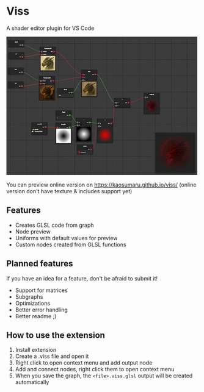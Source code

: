 # Viss

A shader editor plugin for VS Code

![preview](./images/image1.png)

You can preview online version on https://kaosumaru.github.io/viss/
(online version don't have texture & includes support yet)

## Features

- Creates GLSL code from graph
- Node preview
- Uniforms with default values for preview
- Custom nodes created from GLSL functions

## Planned features

If you have an idea for a feature, don't be afraid to submit it!

- Support for matrices
- Subgraphs
- Optimizations
- Better error handling
- Better readme ;)

## How to use the extension

1. Install extension
2. Create a .viss file and open it
3. Right click to open context menu and add output node
4. Add and connect nodes, right click them to open context menu
5. When you save the graph, the `<file>.viss.glsl` output will be created automatically
